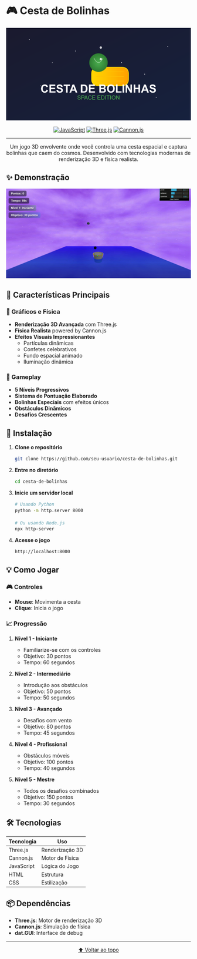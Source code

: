 # 🎮 Cesta de Bolinhas

<div align="center">

![Logo do Jogo](assets/images/logo.png)

[![JavaScript](https://img.shields.io/badge/JavaScript-F7DF1E?logo=javascript&logoColor=000&style=flat-square)](https://www.javascript.com/)
[![Three.js](https://img.shields.io/badge/Three.js-Latest-000000?logo=three.js&logoColor=fff&style=flat-square)](https://threejs.org/)
[![Cannon.js](https://img.shields.io/badge/Cannon.js-Physics-FF0000?logo=cannon.js&logoColor=fff&style=flat-square)](https://github.com/schteppe/cannon.js)


---

Um jogo 3D envolvente onde você controla uma cesta espacial e captura bolinhas que caem do cosmos. Desenvolvido com tecnologias modernas de renderização 3D e física realista.

</div>

## ✨ Demonstração

<div align="center">

![Gameplay](assets/images/gameplay.gif.gif)

</div>

## 🎯 Características Principais

### 🌟 Gráficos e Física
- **Renderização 3D Avançada** com Three.js
- **Física Realista** powered by Cannon.js
- **Efeitos Visuais Impressionantes**
  - Partículas dinâmicas
  - Confetes celebrativos
  - Fundo espacial animado
  - Iluminação dinâmica

### 🎲 Gameplay
- **5 Níveis Progressivos**
- **Sistema de Pontuação Elaborado**
- **Bolinhas Especiais** com efeitos únicos
- **Obstáculos Dinâmicos**
- **Desafios Crescentes**

## 🚀 Instalação

1. **Clone o repositório**
   ```bash
   git clone https://github.com/seu-usuario/cesta-de-bolinhas.git
   ```

2. **Entre no diretório**
   ```bash
   cd cesta-de-bolinhas
   ```

3. **Inicie um servidor local**
   ```bash
   # Usando Python
   python -m http.server 8000
   
   # Ou usando Node.js
   npx http-server
   ```

4. **Acesse o jogo**
   ```
   http://localhost:8000
   ```

## 💡 Como Jogar

### 🎮 Controles
- **Mouse**: Movimenta a cesta
- **Clique**: Inicia o jogo

### 📈 Progressão
1. **Nível 1 - Iniciante**
   - Familiarize-se com os controles
   - Objetivo: 30 pontos
   - Tempo: 60 segundos

2. **Nível 2 - Intermediário**
   - Introdução aos obstáculos
   - Objetivo: 50 pontos
   - Tempo: 50 segundos

3. **Nível 3 - Avançado**
   - Desafios com vento
   - Objetivo: 80 pontos
   - Tempo: 45 segundos

4. **Nível 4 - Profissional**
   - Obstáculos móveis
   - Objetivo: 100 pontos
   - Tempo: 40 segundos

5. **Nível 5 - Mestre**
   - Todos os desafios combinados
   - Objetivo: 150 pontos
   - Tempo: 30 segundos

## 🛠️ Tecnologias

<div align="center">

| Tecnologia | Uso |
|------------|-----|
| Three.js | Renderização 3D |
| Cannon.js | Motor de Física |
| JavaScript | Lógica do Jogo |
| HTML | Estrutura |
| CSS | Estilização |

</div>

## 📦 Dependências

- **Three.js**: Motor de renderização 3D
- **Cannon.js**: Simulação de física
- **dat.GUI**: Interface de debug

---

<div align="center">

[⬆ Voltar ao topo](#-cesta-de-bolinhas)

</div> 
